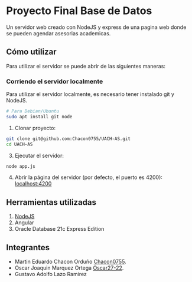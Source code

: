 # Proyecto Final Base de Datos

Un servidor web creado con NodeJS y express de una pagina web donde se pueden agendar asesorias academicas.

## Cómo utilizar

Para utilizar el servidor se puede abrir de las siguientes maneras:

### Corriendo el servidor localmente

Para utilizar el servidor localmente, es necesario tener instalado git y NodeJS.
```sh
# Para Debian/Ubuntu
sudo apt install git node
```

1. Clonar proyecto:
```sh
git clone git@github.com:Chacon0755/UACH-AS.git
cd UACH-AS
```

3. Ejecutar el servidor:
```sh
node app.js
```

4. Abrir la página del servidor (por defecto, el puerto es 4200): [localhost:4200](http://localhost:4200)

## Herramientas utilizadas

1. [NodeJS](https://nodejs.org)
2. Angular
3. Oracle Database 21c Express Edition

## Integrantes

- Martin Eduardo Chacon Orduño [Chacon0755](https://github.com/Chacon0755).
- Oscar Joaquin Marquez Ortega [Oscar27-22](https://github.com/Oscar27-22).
- Gustavo Adolfo Lazo Ramirez
